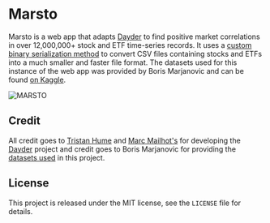 # Marsto

Marsto is a web app that adapts [Dayder](https://github.com/trishume/dayder) to find positive market correlations in over 12,000,000+ stock and ETF time-series records. It uses a [custom binary serialization method](https://github.com/uoysip/marsto/blob/master/format.md) to convert CSV files containing stocks and ETFs into a much smaller and faster file format. The datasets used for this instance of the web app was provided by Boris Marjanovic and can be found [on Kaggle](https://www.kaggle.com/borismarjanovic/price-volume-data-for-all-us-stocks-etfs).


![MARSTO](https://i.imgur.com/d7Qv0Uw.png)

## Credit

All credit goes to [Tristan Hume](http://thume.ca/) and [Marc Mailhot's](http://mlht.ca/)  for developing the [Dayder](https://github.com/trishume/dayder) project and credit goes to Boris Marjanovic for providing the [datasets used](https://www.kaggle.com/borismarjanovic/price-volume-data-for-all-us-stocks-etfs) in this project.

## License

This project is released under the MIT license, see the `LICENSE` file for details.
